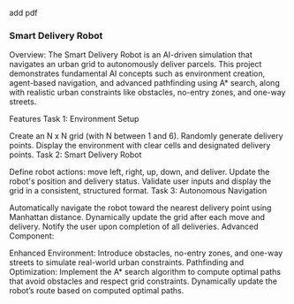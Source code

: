 add pdf
### Smart Delivery Robot
Overview:
The Smart Delivery Robot is an AI-driven simulation that navigates an urban grid to autonomously deliver parcels. This project demonstrates fundamental AI concepts such as environment creation, agent-based navigation, and advanced pathfinding using A* search, along with realistic urban constraints like obstacles, no-entry zones, and one-way streets.

Features
Task 1: Environment Setup

Create an N x N grid (with N between 1 and 6).
Randomly generate delivery points.
Display the environment with clear cells and designated delivery points.
Task 2: Smart Delivery Robot

Define robot actions: move left, right, up, down, and deliver.
Update the robot's position and delivery status.
Validate user inputs and display the grid in a consistent, structured format.
Task 3: Autonomous Navigation

Automatically navigate the robot toward the nearest delivery point using Manhattan distance.
Dynamically update the grid after each move and delivery.
Notify the user upon completion of all deliveries.
Advanced Component:

Enhanced Environment:
Introduce obstacles, no-entry zones, and one-way streets to simulate real-world urban constraints.
Pathfinding and Optimization:
Implement the A* search algorithm to compute optimal paths that avoid obstacles and respect grid constraints.
Dynamically update the robot’s route based on computed optimal paths.
